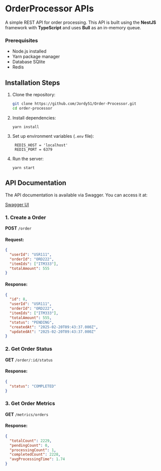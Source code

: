 # OrderProcessor APIs

A simple REST API for order processing.
This API is built using the **NestJS** framework with **TypeScript** and uses **Bull** as an in-memory queue.

### Prerequisites

- Node.js installed
- Yarn package manager
- Database SQlite
- Redis

## Installation Steps

1. Clone the repository:
   ```bash
   git clone https://github.com/Jordy51/Order-Processor.git
   cd order-processor
   ```
2. Install dependencies:

   `yarn install`

3. Set up environment variables (`.env` file):
   ```
    REDIS_HOST = 'localhost'
    REDIS_PORT = 6379
   ```
4. Run the server:

   `yarn start`

## API Documentation

The API documentation is available via Swagger. You can access it at:

[Swagger UI](http://localhost:3000/api)

### 1. Create a Order

**POST** `/order`

#### Request:

```json
{
  "userId": "USR111",
  "orderId": "ORD222",
  "itemIds": ["ITM333"],
  "totalAmount": 555
}
```

#### Response:

```json
{
  "id": 8,
  "userId": "USR111",
  "orderId": "ORD222",
  "itemIds": ["ITM333"],
  "totalAmount": 555,
  "status": "PENDING",
  "createdAt": "2025-02-20T09:43:37.000Z",
  "updatedAt": "2025-02-20T09:43:37.000Z"
}
```

### 2. Get Order Status

**GET** `/order/:id/status`

#### Response:

```json
{
  "status": "COMPLETED"
}
```

### 3. Get Order Metrics

**GET** `/metrics/orders`

#### Response:

```json
{
  "totalCount": 2229,
  "pendingCount": 0,
  "processingCount": 1,
  "completedCount": 2228,
  "avgProcessingTime": 1.74
}
```

